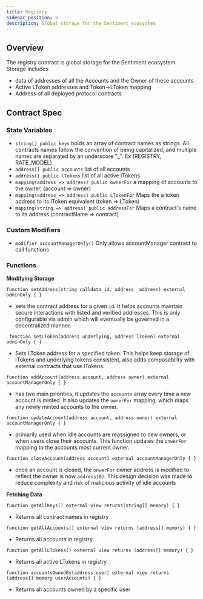 ```yaml
---
title: Registry
sidebar_position: 5
description: Global storage for the Sentiment ecosystem
---
```


## Overview

The registry contract is global storage for the Sentiment ecosystem. Storage includes

- data of addresses of all the Accounts and the Owner of these accounts.
- Active LToken addresses and Token->LToken mapping
- Address of all deployed protocol contracts

## Contract Spec

### State Variables

- `string[] public keys` holds an array of contract names as strings. All contracts names follow the convention of being capitalized, and multiple names are separated by an underscore "\_". Ex (REGISTRY, RATE_MODEL)
- `address[] public accounts` list of all accounts
- `address[] public lTokens` list of all active lTokens
- `mapping(address => address) public ownerFor` a mapping of accounts to the owner, (account => owner)
- `mapping(address => address) public LTokenFor` Maps the a token address to its lToken equivalent (token => LToken)
- `mapping(string => address) public addressFor` Maps a contract's name to its address (contractName => contract)

### Custom Modifiers

- `modifier accountManagerOnly()` Only allows accountManager contract to call functions

### Functions

**Modifying Storage**

```solidity
function setAddress(string calldata id, address _address) external adminOnly { }

```

- sets the contract address for a given `id`. It helps accounts maintain secure interactions with listed and verified addresses. This is only configurable via admin which will eventually be governed in a decentralized manner.

```sol
 function setLToken(address underlying, address lToken) external adminOnly { }

```

- Sets LToken address for a specified token. This helps keep storage of lTokens and underlying tokens consistent, also adds composability with external contracts that use lTokens.

```sol
function addAccount(address account, address owner) external accountManagerOnly { }

```

- has two main priorities, it updates the `accounts` array every time a new account is minted. It also updates the `ownerFor` mapping, which maps any newly minted accounts to the owner.

```sol
function updateAccount(address account, address owner) external accountManagerOnly { }

```

- primarily used when idle accounts are reassigned to new owners, or when users close their accounts. This function updates the `onwerFor` mapping to the accounts most current owner.

```sol
function closeAccount(address account) external accountManagerOnly { }

```

- once an account is closed, the `onwerFor` owner address is modified to reflect the owner is now `address(0)`. This design decision was made to reduce complexity and risk of malicious activity of idle accounts

**Fetching Data**

```sol
function getAllKeys() external view returns(string[] memory) { }

```

- Returns all contract names in registry

```sol
function getAllAccounts() external view returns (address[] memory) { }

```

- Returns all accounts in registry

```sol
function getAllLTokens() external view returns (address[] memory) { }

```

- Returns all active LTokens in registry

```sol
function accountsOwnedBy(address user) external view returns (address[] memory userAccounts) { }

```

- Returns all accounts owned by a specific user
